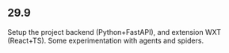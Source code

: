 ## 29.9

Setup the project backend (Python+FastAPI), and extension WXT (React+TS). Some experimentation with agents and spiders.